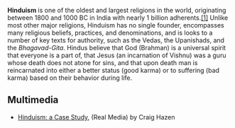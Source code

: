 **Hinduism** is one of the oldest and largest religions in the
world, originating between 1800 and 1000 BC in India with nearly 1
billion
adherents.[[1]](http://www.adherents.com/largecom/com_hindu.html)
Unlike most other major religions, Hinduism has no single founder,
encompasses many religious beliefs, practices, and denominations,
and is looks to a number of key texts for authority, such as the
Vedas, the Upanishads, and the *Bhagavad-Gita*. Hindus believe that
God (Brahman) is a universal spirit that everyone is a part of,
that Jesus (an incarnation of Vishnu) was a guru whose death does
not atone for sins, and that upon death man is reincarnated into
either a better status (good karma) or to suffering (bad karma)
based on their behavior during life.



## Multimedia

-   [Hinduism: a Case Study](http://hisdefense.org/LinkClick.aspx?link=Audio/Hazen+-+3+Hinduism+a+Case+Study.ram&tabid=136&mid=955),
    (Real Media) by Craig Hazen




